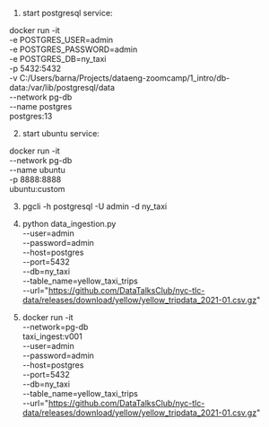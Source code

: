 
1. start postgresql service:

docker run -it \
    -e POSTGRES_USER=admin \
    -e POSTGRES_PASSWORD=admin \
    -e POSTGRES_DB=ny_taxi \
    -p 5432:5432 \
    -v C:/Users/barna/Projects/dataeng-zoomcamp/1_intro/db-data:/var/lib/postgresql/data \
    --network pg-db \
    --name postgres \
postgres:13

2. start ubuntu service:

docker run -it \
    --network pg-db \
    --name ubuntu \
    -p 8888:8888 \
ubuntu:custom

3. pgcli -h postgresql -U admin -d ny_taxi

4. python data_ingestion.py \
    --user=admin \
    --password=admin \
    --host=postgres \
    --port=5432 \
    --db=ny_taxi \
    --table_name=yellow_taxi_trips \
    --url="https://github.com/DataTalksClub/nyc-tlc-data/releases/download/yellow/yellow_tripdata_2021-01.csv.gz"

5. docker run -it \
    --network=pg-db \
    taxi_ingest:v001 \
      --user=admin \
      --password=admin \
      --host=postgres \
      --port=5432 \
      --db=ny_taxi \
      --table_name=yellow_taxi_trips \
      --url="https://github.com/DataTalksClub/nyc-tlc-data/releases/download/yellow/yellow_tripdata_2021-01.csv.gz"